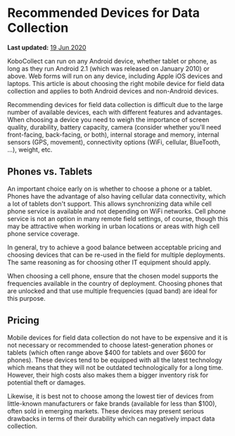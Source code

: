 # Recommended Devices for Data Collection
**Last updated:** <a href="https://github.com/kobotoolbox/docs/blob/d5cdd698b4a91c3c45216f5a0f91ff7f0704a495/source/devices_for_data_collection.md" class="reference">19 Jun 2020</a>

KoboCollect can run on any Android device, whether tablet or phone, as long as they run Android 2.1 (which was released on January 2010) or above. Web forms will run on any device, including Apple iOS devices and laptops. This article is about choosing the right mobile device for field data collection and applies to both Android devices and non-Android devices.

Recommending devices for field data collection is difficult due to the large number of available devices, each with different features and advantages. When choosing a device you need to weigh the importance of screen quality, durability, battery capacity, camera (consider whether you'll need front-facing, back-facing, or both), internal storage and memory, internal sensors (GPS, movement), connectivity options (WiFi, cellular, BlueTooth, ...), weight, etc.

## Phones vs. Tablets

An important choice early on is whether to choose a phone or a tablet. Phones have the advantage of also having cellular data connectivity, which a lot of tablets don't support. This allows synchronizing data while cell phone service is available and not depending on WiFi networks. Cell phone service is not an option in many remote field settings, of course, though this may be attractive when working in urban locations or areas with high cell phone service coverage.

In general, try to achieve a good balance between acceptable pricing and choosing devices that can be re-used in the field for multiple deployments. The same reasoning as for choosing other IT equipment should apply.

When choosing a cell phone, ensure that the chosen model supports the frequencies available in the country of deployment. Choosing phones that are unlocked and that use multiple frequencies (quad band) are ideal for this purpose.

## Pricing

Mobile devices for field data collection do not have to be expensive and it is not necessary or recommended to choose latest-generation phones or tablets (which often range above $400 for tablets and over $600 for phones). These devices tend to be equipped with all the latest technology which means that they will not be outdated technologically for a long time. However, their high costs also makes them a bigger inventory risk for potential theft or damages.

Likewise, it is best not to choose among the lowest tier of devices from little-known manufacturers or fake brands (available for less than $100), often sold in emerging markets. These devices may present serious drawbacks in terms of their durability which can negatively impact data collection.
